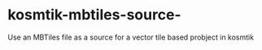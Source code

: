 # kosmtik-mbtiles-source-
Use an MBTiles file as a source for a vector tile based probject in kosmtik
